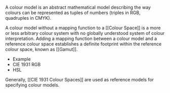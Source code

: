 A colour model is an abstract mathematical model describing the way colours can be represented as tuples of numbers (triples in RGB, quadruples in CMYK).

A colour model without a mapping function to a [[Colour Space]] is a more or less arbitrary colour system with no globally understood system of colour interpretation. Adding a mapping function between a colour model and a reference colour space establishes a definite footprint within the reference colour space, known as [[Gamut]].

- Example
- CIE 1931 RGB
- HSL

Generally, [[CIE 1931 Colour Spaces]] are used as reference models for specifying colour models.